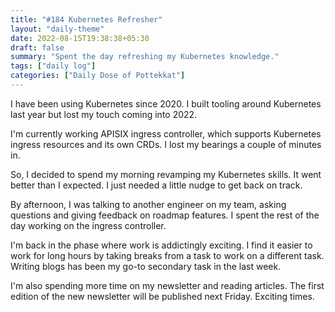 ```yaml
---
title: "#184 Kubernetes Refresher"
layout: "daily-theme"
date: 2022-08-15T19:38:38+05:30
draft: false
summary: "Spent the day refreshing my Kubernetes knowledge."
tags: ["daily log"]
categories: ["Daily Dose of Pottekkat"]
---
```


I have been using Kubernetes since 2020. I built tooling around Kubernetes last year but lost my touch coming into 2022.

I'm currently working APISIX ingress controller, which supports Kubernetes ingress resources and its own CRDs. I lost my bearings a couple of minutes in.

So, I decided to spend my morning revamping my Kubernetes skills. It went better than I expected. I just needed a little nudge to get back on track.

By afternoon, I was talking to another engineer on my team, asking questions and giving feedback on roadmap features. I spent the rest of the day working on the ingress controller.

I'm back in the phase where work is addictingly exciting. I find it easier to work for long hours by taking breaks from a task to work on a different task. Writing blogs has been my go-to secondary task in the last week.

I'm also spending more time on my newsletter and reading articles. The first edition of the new newsletter will be published next Friday. Exciting times.
